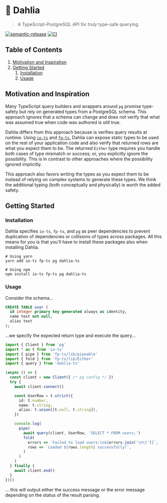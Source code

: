 # 🌺 Dahlia

> A TypeScript-PostgreSQL API for _truly_ type-safe querying.

[![semantic-release](https://img.shields.io/badge/%20%20%F0%9F%93%A6%F0%9F%9A%80-semantic--release-e10079.svg)](https://github.com/semantic-release/semantic-release) [![CI](https://github.com/zperrault/dahlia/workflows/CI/badge.svg?branch=master)](https://github.com/zperrault/dahlia/actions?query=workflow%3ACI+branch%3Amaster)

## Table of Contents

1. [Motivation and Inspiration](#motivation-and-inspiration)
1. [Getting Started](#getting-started)
   1. [Installation](#installation)
   1. [Usage](#usage)

## Motivation and Inspiration

Many TypeScript query builders and wrappers around `pg` promise type-safety but rely on generated types from a PostgreSQL schema. This approach ignores that a schema can change and does not verify that what was assumed true when code was authored is still true.

Dahlia differs from this approach because is verifies query results at runtime. Using [`io-ts`]() and [`fp-ts`](), Dahlia can expose static types to be used on the rest of your application code and also verify that returned rows are what you expect them to be. The returned `Either` type requires you handle both cases of type mismatch or success; or, you explicitly ignore the possibility. This is in contrast to other approaches where the possibility ignored implicitly.

This approach also favors writing the types as you expect them to be instead of relying on complex systems to generate these types. We think the additional typing (both conceptually and physically) is worth the added safety.

## Getting Started

### Installation

Dahlia specifies `io-ts`, `fp-ts`, and `pg` as peer dependencies to prevent duplication of dependencies or collisions of types across packages. All this means for you is that you'll have to install these packages also when installing Dahlia.

```shell
# Using yarn
yarn add io-ts fp-ts pg dahlia-ts

# Using npm
npm install io-ts fp-ts pg dahlia-ts
```

### Usage

Consider the schema...

```sql
CREATE TABLE user (
  id integer primary key generated always as identity,
  name text not null,
  alias text
);
```

...we specify the expected return type and execute the query...

```typescript
import { Client } from 'pg'
import * as t from 'io-ts'
import { pipe } from 'fp-ts/lib/pipeable'
import { fold } from 'fp-ts/lib/Either'
import { query } from 'dahlia-ts'

(async () => {
  const client = new Client({ /* pg config */ })
  try {
    await client.connect()

    const UserRow = t.strict({
      id: t.number,
      name: t.string,
      alias: t.union([t.null, t.string]),
    })

    console.log(
      pipe(
        await query(client, UserRow, 'SELECT * FROM users;')
        fold(
          errors => `Failed to load users:\n${errors.join('\n\t')}`,
          rows => `Loaded ${rows.length} successfully!`,
        )
      )
    )
  } finally {
    await client.end()
  }
})()
```

... this will output either the success message or the error message depending on the status of the result parsing.
